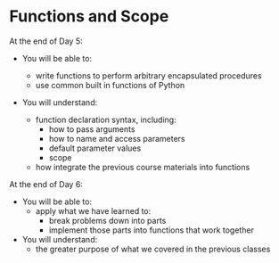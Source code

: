 # Functions and Scope

At the end of Day 5:

* You will be able to:
	* write functions to perform arbitrary encapsulated procedures
	* use common built in functions of Python
	
* You will understand:
	* function declaration syntax, including:
		* how to pass arguments
		* how to name and access parameters
		* default parameter values
		* scope
	* how integrate the previous course materials into functions

At the end of Day 6:

* You will be able to:
	* apply what we have learned to:
		* break problems down into parts
		* implement those parts into functions that work together
* You will understand:
	* the greater purpose of what we covered in the previous classes
